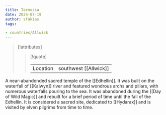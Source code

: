 ```yaml
---
title: Tarmossa
date: 2024-07-19
author: sfakias
tags:

- countries/Allwick
---
```

> [!attributes]
> 
> > [!quote]
> >
> > | | |
> > | --- | --- |
> > | Location | southwest [[Allwick]] |

A near-abandonded sacred temple of the [[Edhellin]]. It was built on the waterfall of [[Kalwyn]] river and featured wondrous archs and pillars, with numerous waterfalls pouring to the sea. It was abandoned during the [[Day of Wild Magic]] and rebuilt for a brief period of time until the fall of the Edhellin. It is considered a sacred site, dedicated to [[Hydarax]] and is visited by elven pilgrims from time to time.